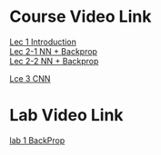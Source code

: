 # Course Video Link
[Lec 1 Introduction](https://www.youtube.com/live/HKvy2FrGm5Q) <br>
[Lec 2-1 NN + Backprop](https://www.youtube.com/watch?v=R4q0QUIHa_U&list=PLmXDVCsM4sa1AgdrRUugRYlAURbr47Byk&index=3&t=1853s) <br>
[Lec 2-2 NN + Backprop](https://youtu.be/STKAmV2F__M?si=m_DN3r0755ndzw6O) <br>

[Lce 3 CNN](https://www.youtube.com/live/3Nc9u3ODzlI)

# Lab Video Link
[lab 1 BackProp](https://www.youtube.com/live/nmSqjkN_KUU)